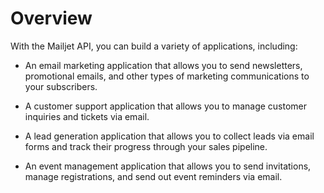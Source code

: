 # Overview

With the Mailjet API, you can build a variety of applications, including:

- An email marketing application that allows you to send newsletters, promotional emails, and other types of marketing communications to your subscribers.

- A customer support application that allows you to manage customer inquiries and tickets via email.

- A lead generation application that allows you to collect leads via email forms and track their progress through your sales pipeline.

- An event management application that allows you to send invitations, manage registrations, and send out event reminders via email.
